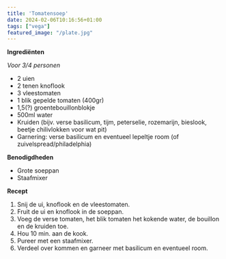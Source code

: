 ```yaml
---
title: 'Tomatensoep'
date: 2024-02-06T10:16:56+01:00
tags: ["vega"]
featured_image: "/plate.jpg"
---
```


**Ingrediënten**

*Voor 3/4 personen*
- 2 uien
- 2 tenen knoflook
- 3 vleestomaten
- 1 blik gepelde tomaten (400gr) 
- 1,5(?) groentebouillonblokje
- 500ml water 
- Kruiden (bijv. verse basilicum, tijm, peterselie, rozemarijn, bieslook, beetje chilivlokken voor wat pit)
- Garnering: verse basilicum en eventueel lepeltje room (of zuivelspread/philadelphia)

**Benodigdheden**
- Grote soeppan
- Staafmixer

**Recept**
1. Snij de ui, knoflook en de vleestomaten.
2. Fruit de ui en knoflook in de soeppan.
3. Voeg de verse tomaten, het blik tomaten het kokende water, de bouillon en de kruiden toe.
4. Hou 10 min. aan de kook.
5. Pureer met een staafmixer.
6. Verdeel over kommen en garneer met basilicum en eventueel room.